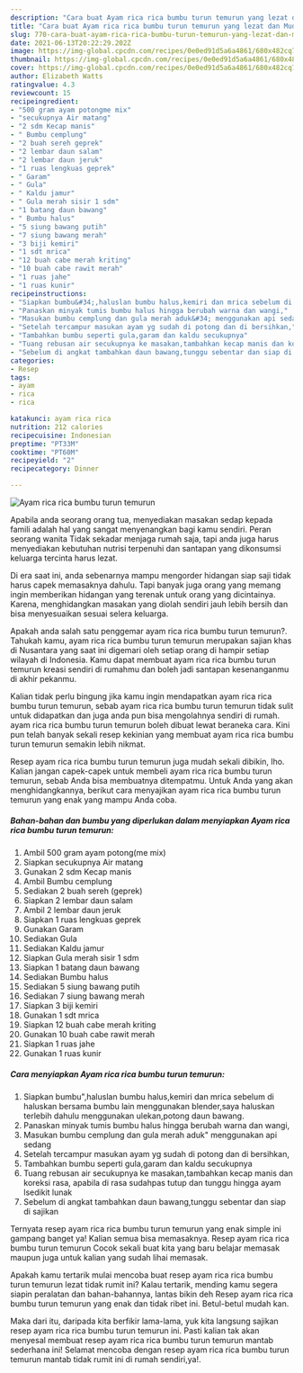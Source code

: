 ```yaml
---
description: "Cara buat Ayam rica rica bumbu turun temurun yang lezat dan Mudah Dibuat"
title: "Cara buat Ayam rica rica bumbu turun temurun yang lezat dan Mudah Dibuat"
slug: 770-cara-buat-ayam-rica-rica-bumbu-turun-temurun-yang-lezat-dan-mudah-dibuat
date: 2021-06-13T20:22:29.202Z
image: https://img-global.cpcdn.com/recipes/0e0ed91d5a6a4861/680x482cq70/ayam-rica-rica-bumbu-turun-temurun-foto-resep-utama.jpg
thumbnail: https://img-global.cpcdn.com/recipes/0e0ed91d5a6a4861/680x482cq70/ayam-rica-rica-bumbu-turun-temurun-foto-resep-utama.jpg
cover: https://img-global.cpcdn.com/recipes/0e0ed91d5a6a4861/680x482cq70/ayam-rica-rica-bumbu-turun-temurun-foto-resep-utama.jpg
author: Elizabeth Watts
ratingvalue: 4.3
reviewcount: 15
recipeingredient:
- "500 gram ayam potongme mix"
- "secukupnya Air matang"
- "2 sdm Kecap manis"
- " Bumbu cemplung"
- "2 buah sereh geprek"
- "2 lembar daun salam"
- "2 lembar daun jeruk"
- "1 ruas lengkuas geprek"
- " Garam"
- " Gula"
- " Kaldu jamur"
- " Gula merah sisir 1 sdm"
- "1 batang daun bawang"
- " Bumbu halus"
- "5 siung bawang putih"
- "7 siung bawang merah"
- "3 biji kemiri"
- "1 sdt mrica"
- "12 buah cabe merah kriting"
- "10 buah cabe rawit merah"
- "1 ruas jahe"
- "1 ruas kunir"
recipeinstructions:
- "Siapkan bumbu&#34;,haluslan bumbu halus,kemiri dan mrica sebelum di haluskan bersama bumbu lain menggunakan blender,saya haluskan terlebih dahulu menggunakan ulekan,potong daun bawang."
- "Panaskan minyak tumis bumbu halus hingga berubah warna dan wangi,"
- "Masukan bumbu cemplung dan gula merah aduk&#34; menggunakan api sedang"
- "Setelah tercampur masukan ayam yg sudah di potong dan di bersihkan,"
- "Tambahkan bumbu seperti gula,garam dan kaldu secukupnya"
- "Tuang rebusan air secukupnya ke masakan,tambahkan kecap manis dan koreksi rasa, apabila di rasa sudahpas tutup dan tunggu hingga ayam lsedikit lunak"
- "Sebelum di angkat tambahkan daun bawang,tunggu sebentar dan siap di sajikan"
categories:
- Resep
tags:
- ayam
- rica
- rica

katakunci: ayam rica rica 
nutrition: 212 calories
recipecuisine: Indonesian
preptime: "PT33M"
cooktime: "PT60M"
recipeyield: "2"
recipecategory: Dinner

---
```



![Ayam rica rica bumbu turun temurun](https://img-global.cpcdn.com/recipes/0e0ed91d5a6a4861/680x482cq70/ayam-rica-rica-bumbu-turun-temurun-foto-resep-utama.jpg)

Apabila anda seorang orang tua, menyediakan masakan sedap kepada famili adalah hal yang sangat menyenangkan bagi kamu sendiri. Peran seorang  wanita Tidak sekadar menjaga rumah saja, tapi anda juga harus menyediakan kebutuhan nutrisi terpenuhi dan santapan yang dikonsumsi keluarga tercinta harus lezat.

Di era  saat ini, anda sebenarnya mampu mengorder hidangan siap saji tidak harus capek memasaknya dahulu. Tapi banyak juga orang yang memang ingin memberikan hidangan yang terenak untuk orang yang dicintainya. Karena, menghidangkan masakan yang diolah sendiri jauh lebih bersih dan bisa menyesuaikan sesuai selera keluarga. 



Apakah anda salah satu penggemar ayam rica rica bumbu turun temurun?. Tahukah kamu, ayam rica rica bumbu turun temurun merupakan sajian khas di Nusantara yang saat ini digemari oleh setiap orang di hampir setiap wilayah di Indonesia. Kamu dapat membuat ayam rica rica bumbu turun temurun kreasi sendiri di rumahmu dan boleh jadi santapan kesenanganmu di akhir pekanmu.

Kalian tidak perlu bingung jika kamu ingin mendapatkan ayam rica rica bumbu turun temurun, sebab ayam rica rica bumbu turun temurun tidak sulit untuk didapatkan dan juga anda pun bisa mengolahnya sendiri di rumah. ayam rica rica bumbu turun temurun boleh dibuat lewat beraneka cara. Kini pun telah banyak sekali resep kekinian yang membuat ayam rica rica bumbu turun temurun semakin lebih nikmat.

Resep ayam rica rica bumbu turun temurun juga mudah sekali dibikin, lho. Kalian jangan capek-capek untuk membeli ayam rica rica bumbu turun temurun, sebab Anda bisa membuatnya ditempatmu. Untuk Anda yang akan menghidangkannya, berikut cara menyajikan ayam rica rica bumbu turun temurun yang enak yang mampu Anda coba.

<!--inarticleads1-->

##### Bahan-bahan dan bumbu yang diperlukan dalam menyiapkan Ayam rica rica bumbu turun temurun:

1. Ambil 500 gram ayam potong(me mix)
1. Siapkan secukupnya Air matang
1. Gunakan 2 sdm Kecap manis
1. Ambil  Bumbu cemplung
1. Sediakan 2 buah sereh (geprek)
1. Siapkan 2 lembar daun salam
1. Ambil 2 lembar daun jeruk
1. Siapkan 1 ruas lengkuas geprek
1. Gunakan  Garam
1. Sediakan  Gula
1. Sediakan  Kaldu jamur
1. Siapkan  Gula merah sisir 1 sdm
1. Siapkan 1 batang daun bawang
1. Sediakan  Bumbu halus
1. Sediakan 5 siung bawang putih
1. Sediakan 7 siung bawang merah
1. Siapkan 3 biji kemiri
1. Gunakan 1 sdt mrica
1. Siapkan 12 buah cabe merah kriting
1. Gunakan 10 buah cabe rawit merah
1. Siapkan 1 ruas jahe
1. Gunakan 1 ruas kunir




<!--inarticleads2-->

##### Cara menyiapkan Ayam rica rica bumbu turun temurun:

1. Siapkan bumbu&#34;,haluslan bumbu halus,kemiri dan mrica sebelum di haluskan bersama bumbu lain menggunakan blender,saya haluskan terlebih dahulu menggunakan ulekan,potong daun bawang.
1. Panaskan minyak tumis bumbu halus hingga berubah warna dan wangi,
1. Masukan bumbu cemplung dan gula merah aduk&#34; menggunakan api sedang
1. Setelah tercampur masukan ayam yg sudah di potong dan di bersihkan,
1. Tambahkan bumbu seperti gula,garam dan kaldu secukupnya
1. Tuang rebusan air secukupnya ke masakan,tambahkan kecap manis dan koreksi rasa, apabila di rasa sudahpas tutup dan tunggu hingga ayam lsedikit lunak
1. Sebelum di angkat tambahkan daun bawang,tunggu sebentar dan siap di sajikan




Ternyata resep ayam rica rica bumbu turun temurun yang enak simple ini gampang banget ya! Kalian semua bisa memasaknya. Resep ayam rica rica bumbu turun temurun Cocok sekali buat kita yang baru belajar memasak maupun juga untuk kalian yang sudah lihai memasak.

Apakah kamu tertarik mulai mencoba buat resep ayam rica rica bumbu turun temurun lezat tidak rumit ini? Kalau tertarik, mending kamu segera siapin peralatan dan bahan-bahannya, lantas bikin deh Resep ayam rica rica bumbu turun temurun yang enak dan tidak ribet ini. Betul-betul mudah kan. 

Maka dari itu, daripada kita berfikir lama-lama, yuk kita langsung sajikan resep ayam rica rica bumbu turun temurun ini. Pasti kalian tak akan menyesal membuat resep ayam rica rica bumbu turun temurun mantab sederhana ini! Selamat mencoba dengan resep ayam rica rica bumbu turun temurun mantab tidak rumit ini di rumah sendiri,ya!.

